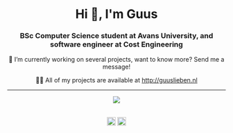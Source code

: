 <h1 align="center">Hi 👋, I'm Guus</h1>
<h3 align="center">BSc Computer Science student at Avans University, and software engineer at Cost Engineering</h3>
<div align="center">

<p>🔭 I’m currently working on several projects, want to know more? Send me a message!</p>
  <p>👨‍💻 All of my projects are available at <a href="http://guuslieben.nl" target="_blank">http://guuslieben.nl</a></p>

<hr>
<img src="https://metrics.lecoq.io/guuslieben">
</div>
<br>
<p align="center">
<a href="https://twitter.com/guuslieben" target="blank"><img align="center" src="https://cdn.jsdelivr.net/npm/simple-icons@3.0.1/icons/twitter.svg" alt="guuslieben" height="20" width="20" /></a>
<a href="https://linkedin.com/in/guus-lieben-99b3b589" target="blank"><img align="center" src="https://cdn.jsdelivr.net/npm/simple-icons@3.0.1/icons/linkedin.svg" alt="guus-lieben-99b3b589" height="20" width="20" /></a>
</p>
